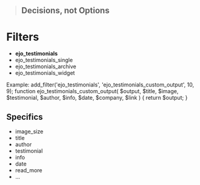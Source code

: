 > ## Decisions, not Options

# Filters

- **ejo_testimonials**
- ejo_testimonials_single
- ejo_testimonials_archive
- ejo_testimonials_widget

Example: 
add_filter('ejo_testimonials', 'ejo_testimonials_custom_output', 10, 9);
function ejo_testimonials_custom_output( $output, $title, $image, $testimonial, $author, $info, $date, $company, $link )
{ return $output; }

## Specifics
- image_size
- title
- author
- testimonial
- info
- date
- read_more
- ...
